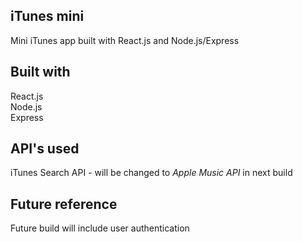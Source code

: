 ## iTunes mini 
Mini iTunes app built with React.js and Node.js/Express

## Built with
React.js <br />
Node.js <br />
Express

## API's used 
iTunes Search API - will be changed to *Apple Music API* in next build

## Future reference
Future build will include user authentication
